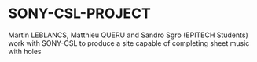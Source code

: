 # SONY-CSL-PROJECT
Martin LEBLANCS, Matthieu QUERU and Sandro Sgro (EPITECH Students) work with SONY-CSL to produce a site capable of completing sheet music with holes
